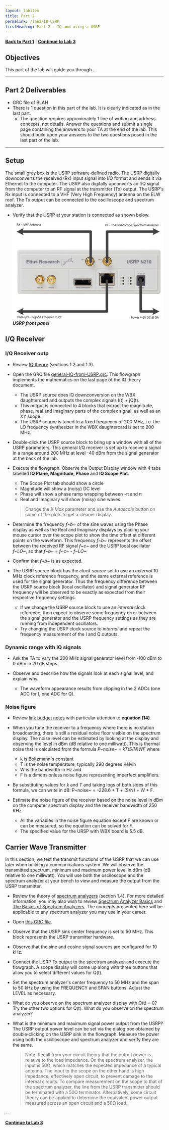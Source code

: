 ```yaml
---
layout: labitem
title: Part 2
permalink: /lab2/IQ-USRP
firstHeading: Part 2 - IQ and using a USRP
---
```


[**Back to Part 1**](part1.md) | [**Continue to Lab 3**](../_lab3/introduction.md)

## Objectives

This part of the lab will guide you through...
<!-- #TODO finish -->

---

## Part 2 Deliverables

<!-- #TODO update -->
- GRC file of BLAH
- There is 1 question in this part of the lab. It is clearly indicated as in the last part.
  - The question requires approximately 1 line of writing and address concepts, not details. Answer the questions and submit a single page containing the answers to your TA at the end of the lab. This should build upon your answers to the two questions posed in the last part of the lab.

---

## Setup

The small grey box is the USRP software‐defined radio. The USRP digitally downconverts the received (Rx) input signal into I/Q format and sends it via Ethernet to the computer. The USRP also digitally upconverts an I/Q signal from the computer to an RF signal at the transmitter (Tx) output. The USRP's Rx input is connected to a VHF (Very High Frequency) antenna on the ELW roof. The Tx output can be connected to the oscilloscope and spectrum analyzer.

- Verify that the USRP at your station is connected as shown below.

  ![part2_usrp-connect.png](./figures/part2_usrp-connect.png)<br>
  __*USRP front panel*__

## I/Q Receiver

### I/Q Receiver outp
- Review [IQ theory](../_docs/pdriessen_textbook.pdf) (sections 1.2 and 1.3).

- Open the GRC file [general-IQ-from-USRP.grc](data/general-IQ-from-USRP.grc). This flowgraph implements the mathematics on the last page of the IQ theory document.

  - The USRP source does IQ downconversion on the WBX daughtercard and outputs the complex signals I(t) + jQ(t).
  - This output is connected to 4 blocks that extract the magnitude, phase, real and imaginary parts of the complex signal, as well as an XY scope.
  - The USRP source is tuned to a fixed frequency of 200 MHz, i.e. the LO frequency synthesizer in the WBX daughtercard is set to 200 MHz.

- Double‐click the USRP source block to bring up a window with all of the USRP parameters. This general I/Q receiver is set up to receive a signal in a range around 200 MHz at level -40 dBm from the signal generator at the back of the lab.

- Execute the flowgraph. Observe the Output Display window with 4 tabs labelled **IQ Plane, Magnitude, Phase** and **IQ Scope Plot**.

  - The Scope Plot tab should show a circle
  - Magnitude will show a (noisy) DC level
  - Phase will show a phase ramp wrapping between -π and π
  - Real and Imaginary will show (noisy) sine waves.

  > Change the *X Max* parameter and use the *Autoscale* button on some of the plots to get a cleaner display.

- Determine the frequency *f~b~* of the sine waves using the Phase display as well as the Real and Imaginary displays by placing your mouse cursor over the scope plot to show the time offset at different points on the waveform. This frequency *f~b~* represents the offset between the received RF signal *f~c~* and the USRP local oscillator *f~LO~*, so that
 *f~b~* = *f~c~  - f~LO~*

- Confirm that *f~b~* is as expected.

- The USRP source block has the *clock source* set to use an *external* 10 MHz clock reference frequency, and the same external reference is used for the signal generator. Thus the frequency difference between the USRP source block (local oscillator) and signal generator RF frequency will be observed to be exactly as expected from their respective frequency settings.
  - If we change the USRP source block to use an *internal* clock reference, then expect to observe some frequency error between the signal generator and the USRP frequency settings as they are running from independent oscillators.
  - Try changing the USRP clock source to *internal* and repeat the frequency measurement of the I and Q outputs.

### Dynamic range with IQ signals

- Ask the TA to vary the 200 MHz signal generator level from ‐100 dBm to 0 dBm in 20 dB steps.

- Observe and describe how the signals look at each signal level, and explain why.
  - The waveform appearance results from clipping in the 2 ADCs (one ADC for I, one ADC for Q).

### Noise figure

- Review [link budget notes](data/350link4.pdf) with particular attention to **equation (14)**.

- When you tune the receiver to a frequency where there is no station broadcasting, there is still a residual noise floor visible on the spectrum display. The noise level can be estimated by looking at the display and observing the level in dBm (dB relative to one milliwatt). This is thermal noise that is calculated from the formula
 *P~noise~ = kT(S/N)WF*
 where
  - k is Boltzmann's constant
  - T is the noise temperature, typically 290 degrees Kelvin
  - W is the bandwidth in Hz and
  - F is a dimensionless noise figure representing imperfect amplifiers.

- By substituting values for *k* and *T* and taking logs of both sides of this formula, we can write in dB:
 P~noise~ = -228.6 + T + (S/N) + W + F.

- Estimate the noise figure of the receiver based on the noise level in dBm on the computer spectrum display and the receiver bandwidth of 250 KHz.
  - All the variables in the noise figure equation except F are known or can be measured, so the equation can be solved for F.
  - The specified value for the URSP with WBX board is 5.5 dB.

## Carrier Wave Transmitter

In this section, we test the transmit functions of the USRP that we can use later when building a communications system. We will observe the transmitted spectrum, minimum and maximum power level in dBm (dB relative to one milliwatt). You will use both the osciloscope and the spectrum analyzer at your bench to view and measure the output from the USRP transmitter.

- Review the theory of [spectrum analyzers](../_docs/pdriessen_textbook.pdf) (section 1.4). For more detailed information, you may also wish to review [Spectrum Analyzer Basics](./data/5965-7920E.pdf) and [The Basics of Spectrum Analyzers](./data/spec_analyzer.pdf). The concepts presented here will be applicable to any spectrum analyzer you may use in your career.

- Open [this GRC file](data/tx_carrier.grc).

- Observe that the USRP sink center frequency is set to 50 MHz. This block represents the USRP transmitter hardware.

- Observe that the sine and cosine signal sources are configured for 10 kHz.

- Connect the USRP Tx output to the spectrum analyzer and execute the flowgraph. A scope display will come up along with three buttons that allow you to select different values for Q(t).

- Set the spectrum analyzer's center frequency to 50 MHz and the span to 50 kHz by using the FREQUENCY and SPAN buttons. Adjust the LEVEL as necessary.

- What do you observe on the spectrum analyzer display with Q(t) = 0? Try the other two options for Q(t). What do you observe on the spectrum analyzer?

- What is the minimum and maximum signal power output from the USRP? The USRP output power level can be set via the dialog box obtained by double‐clicking on the USRP sink in the flowgraph. Measure the power using both the oscilloscope and spectrum analyzer and verify they are the same.

  >Note: Recall from your circuit theory that the output power is relative to the load impedance. On the spectrum analyzer, the input is 50Ω, which matches the expected impedance of a typical antenna. The input to the scope on the other hand is high impedance, effectively open circuit, to prevent damage to the internal circuits. To compare measurement on the scope to that of the spectrum analyzer, the line from the USRP transmitter should be terminated with a 50Ω terminator. Alternatively, some circuit theory can be applied to determine the equivalent power output measured across an open circuit and a 50Ω load.

--

[**Continue to Lab 3**](../_lab3/lab3.md)
